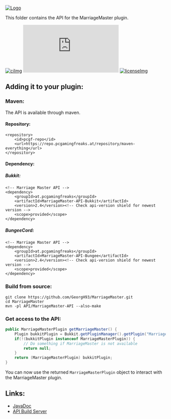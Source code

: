 <!-- Variables (this block will not be visible in the readme -->
[banner]: https://pcgamingfreaks.at/images/marriagemaster.png
[spigot]: https://www.spigotmc.org/resources/19273/
[license]: https://github.com/GeorgH93/MarriageMaster/blob/master/LICENSE
[licenseImg]: https://img.shields.io/github/license/GeorgH93/MarriageMaster.svg
[ci]: https://ci.pcgamingfreaks.at/job/MarriageMaster%20API/
[ciImg]: https://ci.pcgamingfreaks.at/job/MarriageMaster%20API/badge/icon
[apiVersionImg]: https://img.shields.io/badge/dynamic/xml.svg?label=api-version&query=%2F%2Frelease[1]&url=https%3A%2F%2Frepo.pcgamingfreaks.at%2Frepository%2Fmaven-releases%2Fat%2Fpcgamingfreaks%2FMarriageMaster-API%2Fmaven-metadata.xml
[apiJavaDoc]: https://ci.pcgamingfreaks.at/job/MarriageMaster%20API/javadoc/
[apiBuilds]: https://ci.pcgamingfreaks.at/job/MarriageMaster%20API/
<!-- End of variables block -->

[![Logo][banner]][spigot]

This folder contains the API for the MarriageMaster plugin.

[![ciImg]][ci] [![apiVersionImg]][apiJavaDoc] [![licenseImg]][license]

## Adding it to your plugin:
### Maven:
The API is available through maven.
#### Repository:
```
<repository>
	<id>pcgf-repo</id>
	<url>https://repo.pcgamingfreaks.at/repository/maven-everything</url>
</repository>
```
#### Dependency:
##### Bukkit:
```
<!-- Marriage Master API -->
<dependency>
    <groupId>at.pcgamingfreaks</groupId>
    <artifactId>MarriageMaster-API-Bukkit</artifactId>
    <version>2.4</version><!-- Check api-version shield for newest version -->
    <scope>provided</scope>
</dependency>
```

##### BungeeCord:
```
<!-- Marriage Master API -->
<dependency>
    <groupId>at.pcgamingfreaks</groupId>
    <artifactId>MarriageMaster-API-Bungee</artifactId>
    <version>2.4</version><!-- Check api-version shield for newest version -->
    <scope>provided</scope>
</dependency>
```

### Build from source:
```
git clone https://github.com/GeorgH93/MarriageMaster.git
cd MarriageMaster
mvn -pl API/MarriageMaster-API --also-make
```

### Get access to the API:
```java
public MarriageMasterPlugin getMarriageMaster() {
    Plugin bukkitPlugin = Bukkit.getPluginManager().getPlugin("MarriageMaster");
    if(!(bukkitPlugin instanceof MarriageMasterPlugin)) {
    	// Do something if MarriageMaster is not available
        return null;
    }
    return (MarriageMasterPlugin) bukkitPlugin;
}
```
You can now use the returned `MarriageMasterPlugin` object to interact with the MarriageMaster plugin.

## Links:
* [JavaDoc][apiJavaDoc]
* [API Build Server][apiBuilds]
